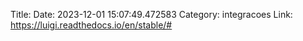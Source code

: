 Title: 
Date: 2023-12-01 15:07:49.472583
Category: integracoes
Link: https://luigi.readthedocs.io/en/stable/#
